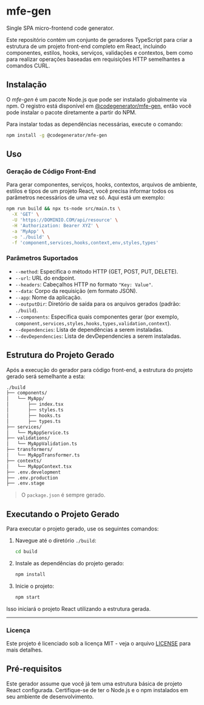 # mfe-gen

Single SPA micro-frontend code generator.

Este repositório contém um conjunto de geradores TypeScript para criar a estrutura de um projeto front-end completo em React, incluindo componentes, estilos, hooks, serviços, validações e contextos, bem como para realizar operações baseadas em requisições HTTP semelhantes a comandos CURL.

## Instalação

O *mfe-gen* é um pacote Node.js que pode ser instalado globalmente via npm. O registro está disponível em [@codegenerator/mfe-gen](https://www.npmjs.com/package/@codegenerator/mfe-gen), então você pode instalar o pacote diretamente a partir do NPM.

Para instalar todas as dependências necessárias, execute o comando:

```bash
npm install -g @codegenerator/mfe-gen
```

## Uso

### Geração de Código Front-End

Para gerar componentes, serviços, hooks, contextos, arquivos de ambiente, estilos e tipos de um projeto React, você precisa informar todos os parâmetros necessários de uma vez só. Aqui está um exemplo:

```bash
npm run build && npx ts-node src/main.ts \
  -X 'GET' \
  -U 'https://DOMINIO.COM/api/resource' \
  -H 'Authorization: Bearer XYZ' \
  -a 'MyApp' \
  -o './build' \
  -f 'component,services,hooks,context,env,styles,types'
```

### Parâmetros Suportados

- `--method`: Especifica o método HTTP (GET, POST, PUT, DELETE).
- `--url`: URL do endpoint.
- `--headers`: Cabeçalhos HTTP no formato `"Key: Value"`.
- `--data`: Corpo da requisição (em formato JSON).
- `--app`: Nome da aplicação.
- `--outputDir`: Diretório de saída para os arquivos gerados (padrão: `./build`).
- `--components`: Especifica quais componentes gerar (por exemplo, `component,services,styles,hooks,types,validation,context`).
- `--dependencies`: Lista de dependências a serem instaladas.
- `--devDependencies`: Lista de devDependencies a serem instaladas.

## Estrutura do Projeto Gerado

Após a execução do gerador para código front-end, a estrutura do projeto gerado será semelhante a esta:

```bash
./build
├── components/
│   └── MyApp/
│       ├── index.tsx
│       ├── styles.ts
│       ├── hooks.ts
│       ├── types.ts
├── services/
│   └── MyAppService.ts
├── validations/
│   └── MyAppValidation.ts
├── transformers/
│   └── MyAppTransformer.ts
├── contexts/
│   └── MyAppContext.tsx
├── .env.development
├── .env.production
├── .env.stage
```

> O `package.json` é sempre gerado.

## Executando o Projeto Gerado

Para executar o projeto gerado, use os seguintes comandos:

1. Navegue até o diretório `./build`:
   ```bash
   cd build
   ```

2. Instale as dependências do projeto gerado:
   ```bash
   npm install
   ```

3. Inicie o projeto:
   ```bash
   npm start
   ```

Isso iniciará o projeto React utilizando a estrutura gerada.

---

### Licença

Este projeto é licenciado sob a licença MIT - veja o arquivo [LICENSE](LICENSE) para mais detalhes.

## Pré-requisitos

Este gerador assume que você já tem uma estrutura básica de projeto React configurada. Certifique-se de ter o Node.js e o npm instalados em seu ambiente de desenvolvimento.
